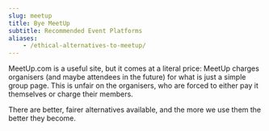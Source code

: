 ```yaml
---
slug: meetup
title: Bye MeetUp
subtitle: Recommended Event Platforms
aliases:
    - /ethical-alternatives-to-meetup/
---
```


MeetUp.com is a useful site, but it comes at a literal price: MeetUp charges organisers (and maybe attendees in the future) for what is just a simple group page. This is unfair on the organisers, who are forced to either pay it themselves or charge their members.

There are better, fairer alternatives available, and the more we use them the better they become.
